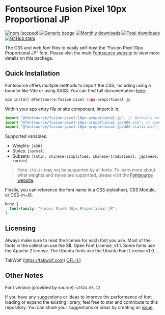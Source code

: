 # Fontsource Fusion Pixel 10px Proportional JP

[![npm (scoped)](https://img.shields.io/npm/v/@fontsource/fusion-pixel-10px-proportional-jp?color=brightgreen)](https://www.npmjs.com/package/@fontsource/fusion-pixel-10px-proportional-jp) [![Generic badge](https://img.shields.io/badge/fontsource-passing-brightgreen)](https://github.com/fontsource/fontsource) [![Monthly downloads](https://badgen.net/npm/dm/@fontsource/fusion-pixel-10px-proportional-jp)](https://github.com/fontsource/fontsource) [![Total downloads](https://badgen.net/npm/dt/@fontsource/fusion-pixel-10px-proportional-jp)](https://github.com/fontsource/fontsource) [![GitHub stars](https://img.shields.io/github/stars/fontsource/fontsource.svg?style=social&label=Star)](https://github.com/fontsource/fontsource/stargazers)

The CSS and web font files to easily self-host the “Fusion Pixel 10px Proportional JP” font. Please visit the main [Fontsource website](https://fontsource.org/fonts/fusion-pixel-10px-proportional-jp) to view more details on this package.

## Quick Installation

Fontsource offers multiple methods to import the CSS, including using a bundler like Vite or using SASS. You can find full documentation [here](https://fontsource.org/docs/getting-started/introduction).

```javascript
npm install @fontsource/fusion-pixel-10px-proportional-jp
```

Within your app entry file or site component, import it in.

```javascript
import "@fontsource/fusion-pixel-10px-proportional-jp"; // Defaults to weight 400
import "@fontsource/fusion-pixel-10px-proportional-jp/400.css"; // Specify weight
import "@fontsource/fusion-pixel-10px-proportional-jp/400-italic.css"; // Specify weight and style
```

Supported variables:
- Weights: `[400]`
- Styles: `[normal]`
- Subsets: `[latin, chinese-simplified, chinese-traditional, japanese, korean]`

> Note: `italic` may not be supported by all fonts. To learn more about what weights and styles are supported, please visit the [Fontsource website](https://fontsource.org/fonts/fusion-pixel-10px-proportional-jp).

Finally, you can reference the font name in a CSS stylesheet, CSS Module, or CSS-in-JS.

```css
body {
  font-family: "Fusion Pixel 10px Proportional JP";
}
```

## Licensing
Always make sure to read the license for each font you use. Most of the fonts in the collection use the SIL Open Font License, v1.1. Some fonts use the Apache 2 license. The Ubuntu fonts use the Ubuntu Font License v1.0.

TakWolf (https://takwolf.com)
[OFL-1.1](https://raw.githubusercontent.com/TakWolf/fusion-pixel-font/master/LICENSE-OFL)

## Other Notes
Font version (provided by source): `v2024.05.12`.

If you have any suggestions or ideas to improve the performance of font loading or expand the existing library, feel free to star and contribute to this repository. You can share your suggestions or ideas by creating an [issue](https://github.com/fontsource/fontsource/issues).
